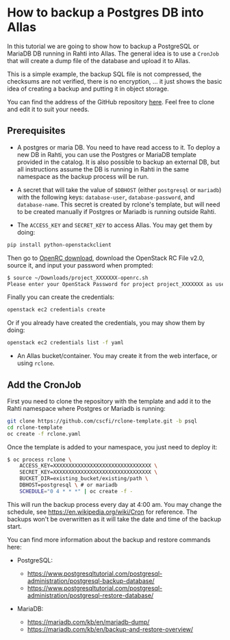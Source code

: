 # How to backup a Postgres DB into Allas

In this tutorial we are going to show how to backup a PostgreSQL or MariaDB DB running in Rahti into Allas. The general idea is to use a `CronJob` that will create a dump file of the database and upload it to Allas.

This is a simple example, the backup SQL file is not compressed, the checksums are not verified, there is no encryption, ... it just shows the basic idea of creating a backup and putting it in object storage.

You can find the address of the GitHub repository [here](https://github.com/CSCfi/rclone-template/tree/psql). Feel free to clone and edit it to suit your needs.

## Prerequisites

* A postgres or  maria DB. You need to have read access to it. To deploy a new DB in Rahti, you can use the Postgres or MariaDB template provided in the catalog. It is also possible to backup an external DB, but all instructions assume the DB is running in Rahti in the same namespace as the backup process will be run.


* A secret that will take the value of `$DBHOST` (either `postgresql` or `mariadb`) with the following keys: `database-user`, `database-password`, and `database-name`. This secret is created by rclone's template, but will need to be created manually if Postgres or Mariadb is running outside Rahti.

* The `ACCESS_KEY` and `SECRET_KEY` to access Allas. You may get them by doing:

```bash
pip install python-openstackclient
```

Then go to [OpenRC download](https://pouta.csc.fi/dashboard/project/api_access/openrc/), download the OpenStack RC File v2.0, source it, and input your password when prompted:

```bash
$ source ~/Downloads/project_XXXXXXX-openrc.sh
Please enter your OpenStack Password for project project_XXXXXXX as user <USER>:

```

Finally you can create the credentials:

```bash
openstack ec2 credentials create
```

Or if you already have created the credentials, you may show them by doing:

```bash
openstack ec2 credentials list -f yaml
```

* An Allas bucket/container. You may create it from the web interface, or using `rclone`.

## Add the CronJob

First you need to clone the repository with the template and add it to the Rahti namespace where Postgres or Mariadb is running:

```sh
git clone https://github.com/cscfi/rclone-template.git -b psql
cd rclone-template
oc create -f rclone.yaml
```

Once the template is added to your namespace, you just need to deploy it:

```sh
$ oc process rclone \
    ACCESS_KEY=XXXXXXXXXXXXXXXXXXXXXXXXXXXXXXXX \
    SECRET_KEY=XXXXXXXXXXXXXXXXXXXXXXXXXXXXXXXX \
    BUCKET_DIR=existing_bucket/existing/path \
    DBHOST=postgresql \ # or mariadb
    SCHEDULE="0 4 * * *" | oc create -f -
```

This will run the backup process every day at 4:00 am. You may change the schedule, see <https://en.wikipedia.org/wiki/Cron> for reference.
The backups won't be overwritten as it will take the date and time of the backup start.

You can find more information about the backup and restore commands here:
- PostgreSQL:
  - https://www.postgresqltutorial.com/postgresql-administration/postgresql-backup-database/
  - https://www.postgresqltutorial.com/postgresql-administration/postgresql-restore-database/

- MariaDB:
  - https://mariadb.com/kb/en/mariadb-dump/
  - https://mariadb.com/kb/en/backup-and-restore-overview/

